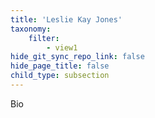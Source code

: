 ```yaml
---
title: 'Leslie Kay Jones'
taxonomy:
    filter:
        - view1
hide_git_sync_repo_link: false
hide_page_title: false
child_type: subsection
---
```


Bio
